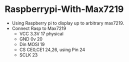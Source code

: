 # Raspberrypi-With-Max7219

* Using Raspberry pi to display up to arbitrary max7219.
* Connect Rasp to Max7219
  - VCC   3.3V        17 physical
  - GND   0v          20
  - Din   MOSI        19
  - CS    CE0,CE1     24,26, using Pin 24
  - SCLK              23

